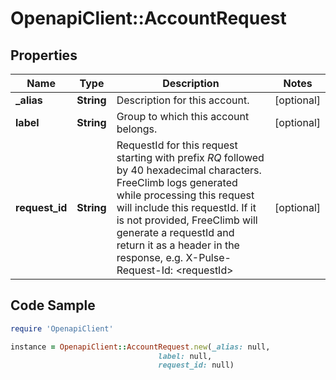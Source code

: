 # OpenapiClient::AccountRequest

## Properties

Name | Type | Description | Notes
------------ | ------------- | ------------- | -------------
**_alias** | **String** | Description for this account. | [optional] 
**label** | **String** | Group to which this account belongs. | [optional] 
**request_id** | **String** | RequestId for this request starting with prefix *RQ* followed by 40 hexadecimal characters. FreeClimb logs generated while processing this request will include this requestId. If it is not provided, FreeClimb will generate a requestId and return it as a header in the response, e.g. X-Pulse-Request-Id: &lt;requestId&gt; | [optional] 

## Code Sample

```ruby
require 'OpenapiClient'

instance = OpenapiClient::AccountRequest.new(_alias: null,
                                 label: null,
                                 request_id: null)
```


